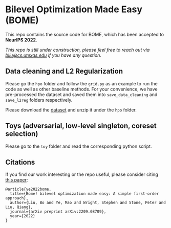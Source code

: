 # Bilevel Optimization Made Easy (BOME)
This repo contains the source code for BOME, which has been accepted to **NeurIPS 2022**.

*This repo is still under construction, please feel free to reach out via bliu@cs.utexas.edu if
you have any question.*

## Data cleaning and L2 Regularization
Please go the ```hpo``` folder and follow the ```grid.py``` as an example to run the code
as well as other baseline methods. For your convenience, we have pre-processed the dataset
and saved them into ```save_data_cleaning``` and ```save_l2reg``` folders respectively.

Please download the [dataset](https://drive.google.com/file/d/14deh-F4YlEH1c_s0P5DSliU042QV39K3/view?usp=sharing)
and unzip it under the ```hpo``` folder.

## Toys (adversarial, low-level singleton, coreset selection)
Please go to the ```toy``` folder and read the corresponding python script.

## Citations
If you find our work interesting or the repo useful, please consider citing [this paper](https://arxiv.org/pdf/2209.08709.pdf):
```
@article{ye2022bome,
  title={Bome! bilevel optimization made easy: A simple first-order approach},
  author={Liu, Bo and Ye, Mao and Wright, Stephen and Stone, Peter and Liu, Qiang},
  journal={arXiv preprint arXiv:2209.08709},
  year={2022}
}
```
